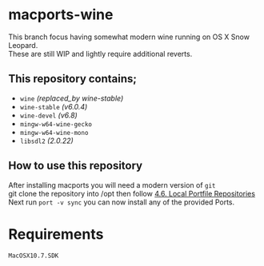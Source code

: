# macports-wine
This branch focus having somewhat modern wine running on OS X Snow Leopard.\
These are still WIP and lightly require additional reverts.

## This repository contains;
- `wine` *(replaced_by wine-stable)*
- `wine-stable` *(v6.0.4)*
- `wine-devel` *(v6.8)*
- `mingw-w64-wine-gecko`
- `mingw-w64-wine-mono`
- `libsdl2` *(2.0.22)*

## How to use this repository
After installing macports you will need a modern version of `git`\
git clone the repository into /opt then follow [4.6. Local Portfile Repositories](https://guide.macports.org/#development.local-repositories)\
Next run `port -v sync` you can now install any of the provided Ports.

# Requirements 
`MacOSX10.7.SDK`
